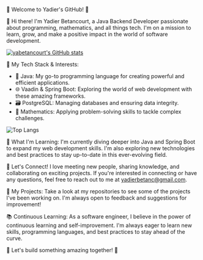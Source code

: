 🌟 Welcome to Yadier's GitHub! 🌟

👋 Hi there! I'm Yadier Betancourt, a Java Backend Developer passionate about programming, mathematics, and all things tech. I'm on a mission to learn, grow, and make a positive impact in the world of software development.

[![yabetancourt's GitHub stats](https://github-readme-stats.vercel.app/api?username=yabetancourt&show_icons=true)](https://github.com/anuraghazra/github-readme-stats)

🚀 My Tech Stack & Interests:
- 🌟 Java: My go-to programming language for creating powerful and efficient applications.
- 🌐 Vaadin & Spring Boot: Exploring the world of web development with these amazing frameworks.
- 🗃️ PostgreSQL: Managing databases and ensuring data integrity.
- 🔢 Mathematics: Applying problem-solving skills to tackle complex challenges.

![Top Langs](https://github-readme-stats.vercel.app/api/top-langs/?username=yabetancourt&size_weight=0.5&count_weight=0.5)

🌱 What I'm Learning:
I'm currently diving deeper into Java and Spring Boot to expand my web development skills. I'm also exploring new technologies and best practices to stay up-to-date in this ever-evolving field.

👥 Let's Connect!
I love meeting new people, sharing knowledge, and collaborating on exciting projects. If you're interested in connecting or have any questions, feel free to reach out to me at yadierbetanc@gmail.com.

🔭 My Projects:
Take a look at my repositories to see some of the projects I've been working on. I'm always open to feedback and suggestions for improvement!

📚 Continuous Learning:
As a software engineer, I believe in the power of continuous learning and self-improvement. I'm always eager to learn new skills, programming languages, and best practices to stay ahead of the curve.

🌟 Let's build something amazing together! 🌟

<!---
yabetancourt/yabetancourt is a ✨ special ✨ repository because its `README.md` (this file) appears on your GitHub profile.
You can click the Preview link to take a look at your changes.
--->
